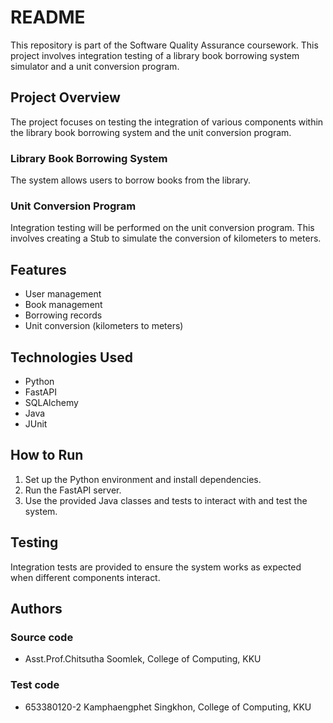 # README
This repository is part of the Software Quality Assurance coursework. This project involves integration testing of a library book borrowing system simulator and a unit conversion program.
## Project Overview
The project focuses on testing the integration of various components within the library book borrowing system and the unit conversion program.
### Library Book Borrowing System
The system allows users to borrow books from the library.
### Unit Conversion Program
Integration testing will be performed on the unit conversion program. This involves creating a Stub to simulate the conversion of kilometers to meters.
## Features
- User management
- Book management
- Borrowing records
- Unit conversion (kilometers to meters)
## Technologies Used
- Python
- FastAPI
- SQLAlchemy
- Java
- JUnit
## How to Run
1. Set up the Python environment and install dependencies.
2. Run the FastAPI server.
3. Use the provided Java classes and tests to interact with and test the system.
## Testing
Integration tests are provided to ensure the system works as expected when different components interact.
## Authors
### Source code
- Asst.Prof.Chitsutha Soomlek, College of Computing, KKU
### Test code
- 653380120-2 Kamphaengphet Singkhon, College of Computing, KKU